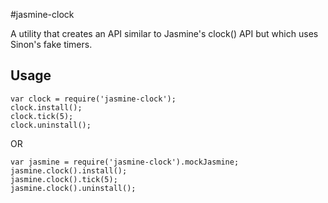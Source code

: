 #jasmine-clock

A utility that creates an API similar to Jasmine's clock() API but which uses Sinon's fake timers.

## Usage

```
var clock = require('jasmine-clock');
clock.install();
clock.tick(5);
clock.uninstall();
```

OR 

```
var jasmine = require('jasmine-clock').mockJasmine;
jasmine.clock().install();
jasmine.clock().tick(5);
jasmine.clock().uninstall();
```
